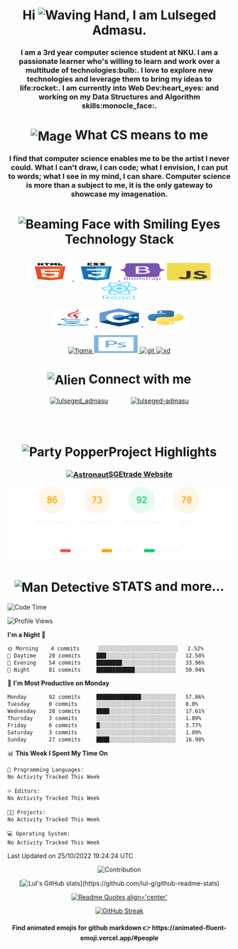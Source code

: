 <h1 align="center">
Hi <img src="https://raw.githubusercontent.com/Tarikul-Islam-Anik/Animated-Fluent-Emojis/master/Emojis/Hand%20gestures/Waving%20Hand.png" alt="Waving Hand" width="55" height="55" />, I am Lulseged Admasu.  
</h1>
<h3 align="center">I am a 3rd year computer science student at NKU. I am a passionate learner who's willing to learn and work over a multitude of technologies:bulb:. I love to explore new technologies and leverage them to bring my ideas to life:rocket:. I am currently into Web Dev:heart_eyes: and working on my Data Structures and Algorithm skills:monocle_face:.</h3>
<h1 align="center"><img align="center" src="https://raw.githubusercontent.com/Tarikul-Islam-Anik/Animated-Fluent-Emojis/master/Emojis/People/Mage.png" alt="Mage" width="65" height="65" /> What CS means to me</h1>
<h3 align="center">
I find that computer science enables me to be the artist I never could. What I can't draw, I can code; what I envision, I can put to words; what I see in my mind, I can share. Computer science is more than a subject to me, it is <b>the only</b> gateway to showcase my imagenation.
</h3>
<h1 align="center"><img src="https://raw.githubusercontent.com/Tarikul-Islam-Anik/Animated-Fluent-Emojis/master/Emojis/Smilies/Beaming%20Face%20with%20Smiling%20Eyes.png" alt="Beaming Face with Smiling Eyes" align="center" width="45" height="45" /> Technology Stack</h1>
<p align="center"> 
<br>
<a href="https://www.w3.org/html/" target="_blank" rel="noreferrer"> <img src="https://raw.githubusercontent.com/devicons/devicon/master/icons/html5/html5-original-wordmark.svg" alt="html5" width="100" height="40"/> </a> 
<a href="https://www.w3schools.com/css/" target="_blank" rel="noreferrer"> <img src="https://raw.githubusercontent.com/devicons/devicon/master/icons/css3/css3-original-wordmark.svg" alt="css3" width="100" height="40"/> </a>
<a href="https://getbootstrap.com" target="_blank" rel="noreferrer"> <img src="https://raw.githubusercontent.com/devicons/devicon/master/icons/bootstrap/bootstrap-plain-wordmark.svg" alt="bootstrap" width="100" height="40"/></a> 
<a href="https://developer.mozilla.org/en-US/docs/Web/JavaScript" target="_blank" rel="noreferrer"> <img src="https://raw.githubusercontent.com/devicons/devicon/master/icons/javascript/javascript-original.svg" alt="javascript" width="100" height="40"/> </a>
<a href="https://reactjs.org/" target="_blank" rel="noreferrer"> <img src="https://raw.githubusercontent.com/devicons/devicon/master/icons/react/react-original-wordmark.svg" alt="react" width="100" height="40"/> </a> 
<br><br>
<a href="https://www.java.com" target="_blank" rel="noreferrer"> <img src="https://raw.githubusercontent.com/devicons/devicon/master/icons/java/java-original.svg" alt="java" width="100" height="40"/> </a>   
<a href="https://www.w3schools.com/cpp/" target="_blank" rel="noreferrer"> <img src="https://raw.githubusercontent.com/devicons/devicon/master/icons/cplusplus/cplusplus-original.svg" alt="cplusplus" width="100" height="40"/> </a> 
<a href="https://www.python.org" target="_blank" rel="noreferrer"> <img src="https://raw.githubusercontent.com/devicons/devicon/master/icons/python/python-original.svg" alt="python" width="100" height="40"/> </a>
<br><br>
<a href="https://www.figma.com/" target="_blank" rel="noreferrer"> <img src="https://www.vectorlogo.zone/logos/figma/figma-icon.svg" alt="figma" width="100" height="40"/> </a>
<a href="https://www.photoshop.com/en" target="_blank" rel="noreferrer"> <img src="https://raw.githubusercontent.com/devicons/devicon/master/icons/photoshop/photoshop-line.svg" alt="photoshop" width="100" height="40"/> </a>
<a href="https://git-scm.com/" target="_blank" rel="noreferrer"> <img src="https://www.vectorlogo.zone/logos/git-scm/git-scm-icon.svg" alt="git" width="100" height="40"/> </a>
<a href="https://www.adobe.com/products/xd.html" target="_blank" rel="noreferrer"> <img src="https://cdn.worldvectorlogo.com/logos/adobe-xd.svg" alt="xd" width="100" height="40"/> </a>
</p>
<h1 align="center"><img align="center" src="https://raw.githubusercontent.com/Tarikul-Islam-Anik/Animated-Fluent-Emojis/master/Emojis/Smilies/Alien.png" alt="Alien" width="55" height="55" /> Connect with me</h1>
<p align="center">
<a href="https://twitter.com/lulseged_admasu" target="blank"><img align="center" src="https://raw.githubusercontent.com/rahuldkjain/github-profile-readme-generator/master/src/images/icons/Social/twitter.svg" alt="lulseged_admasu" height="30" width="40" /></a>
&nbsp;&nbsp;&nbsp;&nbsp;&nbsp;&nbsp;&nbsp;&nbsp;&nbsp;&nbsp;&nbsp;  
<a href="https://linkedin.com/in/lulseged-admasu" target="blank"><img align="center" src="https://raw.githubusercontent.com/rahuldkjain/github-profile-readme-generator/master/src/images/icons/Social/linked-in-alt.svg" alt="lulseged-admasu" height="30" width="40" /></a>
<br><br><br><br>
</p>
<h1 align='center'><img src="https://raw.githubusercontent.com/Tarikul-Islam-Anik/Animated-Fluent-Emojis/master/Emojis/Activities/Party%20Popper.png" alt="Party Popper" width="90" height="90" />Project Highlights</h1>
<h3 align='center'><a href='https://sgetrade.netlify.app/'><img align='center' src="https://raw.githubusercontent.com/Tarikul-Islam-Anik/Animated-Fluent-Emojis/master/Emojis/People/Astronaut.png" alt="Astronaut" width="55" height="55" />SGEtrade Website</a></h3>
<p align="center">
    <img src="/downloadDark.svg" width="XXXpx">
</p>
<h1 align='center'><img align='center' src="https://raw.githubusercontent.com/Tarikul-Islam-Anik/Animated-Fluent-Emojis/master/Emojis/People/Man%20Detective.png" alt="Man Detective" width="75" height="75" /> STATS and more...</h1>

<!--START_SECTION:waka-->
![Code Time](http://img.shields.io/badge/Code%20Time-0%20secs-blue)

![Profile Views](http://img.shields.io/badge/Profile%20Views-592-blue)

**I'm a Night 🦉** 

```text
🌞 Morning    4 commits      ░░░░░░░░░░░░░░░░░░░░░░░░░   2.52% 
🌆 Daytime    20 commits     ███░░░░░░░░░░░░░░░░░░░░░░   12.58% 
🌃 Evening    54 commits     ████████░░░░░░░░░░░░░░░░░   33.96% 
🌙 Night      81 commits     ████████████░░░░░░░░░░░░░   50.94%

```
📅 **I'm Most Productive on Monday** 

```text
Monday       92 commits     ██████████████░░░░░░░░░░░   57.86% 
Tuesday      0 commits      ░░░░░░░░░░░░░░░░░░░░░░░░░   0.0% 
Wednesday    28 commits     ████░░░░░░░░░░░░░░░░░░░░░   17.61% 
Thursday     3 commits      ░░░░░░░░░░░░░░░░░░░░░░░░░   1.89% 
Friday       6 commits      █░░░░░░░░░░░░░░░░░░░░░░░░   3.77% 
Saturday     3 commits      ░░░░░░░░░░░░░░░░░░░░░░░░░   1.89% 
Sunday       27 commits     ████░░░░░░░░░░░░░░░░░░░░░   16.98%

```


📊 **This Week I Spent My Time On** 

```text
💬 Programming Languages: 
No Activity Tracked This Week

🔥 Editors: 
No Activity Tracked This Week

🐱‍💻 Projects: 
No Activity Tracked This Week

💻 Operating System: 
No Activity Tracked This Week

```


 Last Updated on 25/10/2022 19:24:24 UTC
<!--END_SECTION:waka-->

<div align='center'>
    
![Contribution](https://activity-graph.herokuapp.com/graph?username=lul-g&theme=react-dark&hide_border=true&area=true)
    
</div>


<div align='center'>
  
[![Lul's GitHub stats](https://github-readme-stats.vercel.app/api?username=lul-g&show_icons=true&theme=radical&count_private=true&show_owner=true&icon_color='#FF9178')](https://github.com/lul-g/github-readme-stats)

</div>
<div align='center'>
  
[![Readme Quotes align='center'](https://quotes-github-readme.vercel.app/api?type=horizontal&theme=radical&type=vertical)](https://github.com/piyushsuthar/github-readme-quotes)
  
</div>
<div align='center'>
  
[![GitHub Streak](https://github-readme-streak-stats.herokuapp.com/?user=DenverCoder1&theme=radical)](https://git.io/streak-stats)

</div>


<h4 align='center'> Find animated emojis for github markdown 👉 https://animated-fluent-emoji.vercel.app/#people</h4>
